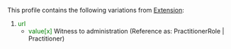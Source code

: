 This profile contains the following variations from [Extension](http://hl7.org/fhir/R4/Extension):

1. <span style='color:green'> url </span> 
   * <span style='color:green'> value[x] </span> Witness to administration (Reference as: PractitionerRole \| Practitioner)